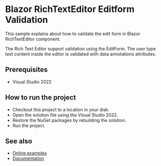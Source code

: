 # Blazor RichTextEditor Editform Validation

This sample explains about how to validate the edit form in Blazor RichTextEditor component.

The Rich Text Editor support validation using the EditForm. The user type text content inside the editor is validated with data annotations attributes.

## Prerequisites

* Visual Studio 2022

## How to run the project

* Checkout this project to a location in your disk.
* Open the solution file using the Visual Studio 2022.
* Restore the NuGet packages by rebuilding the solution.
* Run the project.

## See also
* [Online examples](https://blazor.syncfusion.com)
* [Documentation](https://blazor.syncfusion.com/documentation/introduction/)
